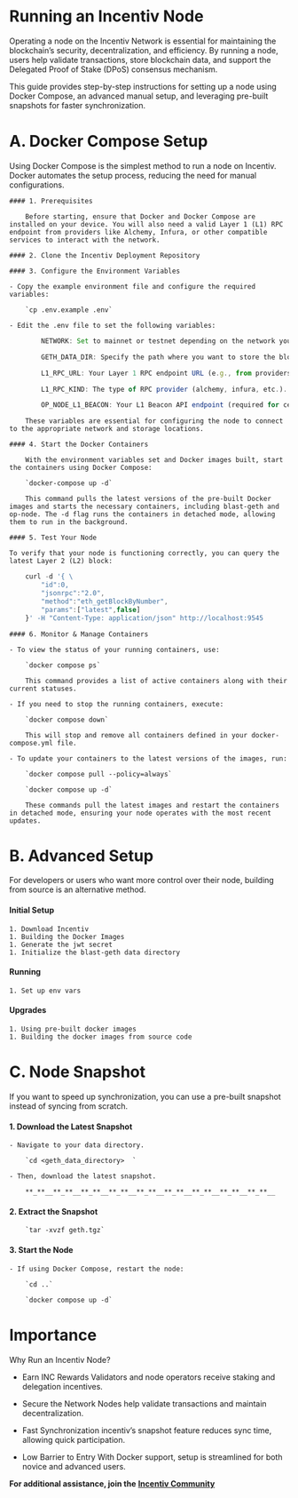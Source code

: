 


# Running an Incentiv Node

Operating a node on the Incentiv Network is essential for maintaining the blockchain’s security, decentralization, and efficiency. By running a node, users help validate transactions, store blockchain data, and support the Delegated Proof of Stake (DPoS) consensus mechanism​.

This guide provides step-by-step instructions for setting up a node using Docker Compose, an advanced manual setup, and leveraging pre-built snapshots for faster synchronization.

# A. Docker Compose Setup

Using Docker Compose is the simplest method to run a node on Incentiv. Docker automates the setup process, reducing the need for manual configurations.

```
#### 1. Prerequisites

    Before starting, ensure that Docker and Docker Compose are installed on your device. You will also need a valid Layer 1 (L1) RPC endpoint from providers like Alchemy, Infura, or other compatible services to interact with the network.

#### 2. Clone the Incentiv Deployment Repository

#### 3. Configure the Environment Variables

- Copy the example environment file and configure the required variables:

    `cp .env.example .env`

- Edit the .env file to set the following variables:
```

```javascript
        NETWORK: Set to mainnet or testnet depending on the network you want to connect to.
```

```javascript
        GETH_DATA_DIR: Specify the path where you want to store the blockchain data.
```

```javascript
        L1_RPC_URL: Your Layer 1 RPC endpoint URL (e.g., from providers like Alchemy or Infura).
```

```javascript
        L1_RPC_KIND: The type of RPC provider (alchemy, infura, etc.).
```

```javascript
        OP_NODE_L1_BEACON: Your L1 Beacon API endpoint (required for certain network upgrades).
```

```
    These variables are essential for configuring the node to connect to the appropriate network and storage locations.

#### 4. Start the Docker Containers

    With the environment variables set and Docker images built, start the containers using Docker Compose:

    `docker-compose up -d`

    This command pulls the latest versions of the pre-built Docker images and starts the necessary containers, including blast-geth and op-node. The -d flag runs the containers in detached mode, allowing them to run in the background.

#### 5. Test Your Node

To verify that your node is functioning correctly, you can query the latest Layer 2 (L2) block:
```

```javascript
    curl -d '{ \
        "id":0,
        "jsonrpc":"2.0",
        "method":"eth_getBlockByNumber",
        "params":["latest",false]
    }' -H "Content-Type: application/json" http://localhost:9545
```

```
#### 6. Monitor & Manage Containers

- To view the status of your running containers, use:

    `docker compose ps`

    This command provides a list of active containers along with their current statuses.

- If you need to stop the running containers, execute:

    `docker compose down`

    This will stop and remove all containers defined in your docker-compose.yml file.

- To update your containers to the latest versions of the images, run:

    `docker compose pull --policy=always`

    `docker compose up -d`

    These commands pull the latest images and restart the containers in detached mode, ensuring your node operates with the most recent updates.
```

# B. Advanced Setup

For developers or users who want more control over their node, building from source is an alternative method.

#### Initial Setup

```
1. Download Incentiv
1. Building the Docker Images
1. Generate the jwt secret
1. Initialize the blast-geth data directory
```

#### Running

```
1. Set up env vars
```

#### Upgrades

```
1. Using pre-built docker images
1. Building the docker images from source code
```

# C. Node Snapshot

If you want to speed up synchronization, you can use a pre-built snapshot instead of syncing from scratch.

#### 1. Download the Latest Snapshot

```
- Navigate to your data directory.

    `cd <geth_data_directory>  `

- Then, download the latest snapshot.

    **_**__**_**__**_**__**_**__**_**__**_**__**_**__**_**__**_**__
```

#### 2. Extract the Snapshot

```
    `tar -xvzf geth.tgz`
```

#### 3. Start the Node

```
- If using Docker Compose, restart the node:

    `cd ..`

    `docker compose up -d`
```

# Importance

Why Run an Incentiv Node?

* Earn INC Rewards
    Validators and node operators receive staking and delegation incentives.

* Secure the Network
    Nodes help validate transactions and maintain decentralization.

* Fast Synchronization
    incentiv’s snapshot feature reduces sync time, allowing quick participation.

* Low Barrier to Entry
    With Docker support, setup is streamlined for both novice and advanced users.

**For additional assistance, join the** [**Incentiv Community**](https://discord.com/invite/incentiv) 



          